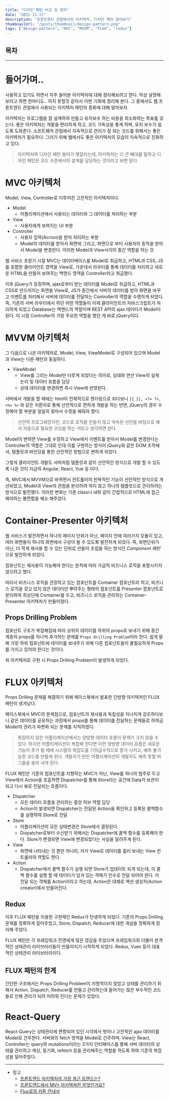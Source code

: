 ```yaml
---
title: "디자인 패턴 비교 및 정리"
date: "2022-11-21"
description: "프론트엔드 관점에서의 아키텍처, 디자인 패턴 알아보기"
thumbnailUrl: "/posts/thumbnail/design-pattern.png"
tags: ["design-pattern", "MVC", "MVVM", "FLUX", "redux"]
---
```


## 목차

---

# 들어가며..

사용하고 있기도 하면서 자주 들어본 아키텍처에 대해 정리해보려고 한다. 막상 설명해보라고 하면 한마디도.. 하지 못할것 같아서 이번 기회에 정리해 본다.
그 중에서도 웹 프론트엔드 관점에서 사용되는 아키텍처 패턴의 종류에 대해 알아보자.

아키텍처는 프로그램을 잘 설계하여 만들고 유지보수 하는 비용을 최소화하는 목표를 갖는다. 좋은 아키텍처는 개발을 편리하게 하고, 코드 가독성을 좋게 하며, 유지 보수가 쉽도록 도와준다. 소프트웨어 관점에서 지속적으로 관리가 잘 되는 코드를 위해서는 좋은 아키텍처가 필요하다. 그러기 위해 웹에서도 좋은 아키텍처의 모습이 지속적으로 진화하고 있다.

> 아키텍처와 디자인 패턴 용어가 헷갈리는데, 아키텍처는 더 큰 뼈대를 말하고 디자인 패턴은 코드 수준에서의 설계를 담당하는 것이라고 보면 된다.

# MVC 아키텍처

Model, View, Controller로 이루어진 고전적인 아키텍처이다.

- Model
  - 어플리케이션에서 사용되는 데이터와 그 데이터를 처리하는 부분
- View
  - 사용자에게 보여지는 UI 부분
- Controller
  - 사용자 입력(Acrion)을 받아 처리하는 부분
  - Model의 데이터를 받아서 화면에 그리고, 화면으로 부터 사용자의 동작을 받아서 Model을 변경한다. 이러한 Model과 View사이의 중간 역할을 하는 것

웹 서비스 초창기 시절 MVC는 데이터베이스를 Model로 취급하고, HTML과 CSS, JS를 포함한 클라이언트 영역을 View로, 가운데서 라우터를 통해 데이터를 처리하고 새로운 HTML을 만들어 보여주는 백엔드 영역을 Controller라고 취급했다.

이후 jQuery가 등장하며, ajax로부터 받는 데이터를 Model로 취급하고, HTML과 CSS로 만드어지는 화면을 View로, JS가 중간에서 서버의 데이터를 받아 화면을 바꾸고 이벤트를 처리해서 서버에 데이터를 전달하는 Controller의 역할을 수행하게 되었다. 즉, 기존의 서버 라우터에서 하던 어떤 역할들이 이제 클라이언트의 자바스크립트가 처리하게 되었고 Database는 백엔드의 역할이며 REST API의 ajax 데이터가 Model이 된다.
이 시절 Controller의 가장 주요한 역할을 했던 게 바로 jQuery이다.

# MVVM 아키텍처

그 다음으로 나온 아키텍처로, Model, View, ViewModel로 구성되어 있으며 Model과 View는 다른 패턴과 동일하다.

- ViewModel
  - View를 그리는 Model만 다루게 되었다는 의미로, 상태와 연산 View의 실제 논리 및 데이터 흐름을 담당
  - 상태 데이터를 변경하면 즉시 View에 반영된다.

서버에서 개발을 할 때에는 html이 전체적으로 렌더링으로 되다보니 `{{ }}, <?= ?>, <%= %>` 와 같은 치환자로 통해 선언적으로 편하게 개발을 하는 반면, jQuery의 경우 수정해야 할 부분을 일일히 찾아서 수정을 해줘야 했다.

> 선언적 프로그래밍이란, 코드로 로직을 만들지 않고 약속된 선언을 바탕으로 해서 자동으로 필요한 코딩을 하는 거라고 생각하면 된다.

Model이 변하면 View를 수정하고 View에서 이벤트를 받아서 Model를 변경한다는 Controller의 역할은 그대로 인데 이를 구현하는 방식이 jQuery와 같은 DOM 조작에서, 템플릿과 바인딩을 통한 선언적인 방법으로 변하게 되었다.

그렇게 클라이언트 개발도 서버처럼 템플릿과 같이 선언적인 방식으로 개발 할 수 있도록 나온 것이 지금의 Angular, React, Vue 등 이다.

즉, MVC에서 MVVM으로 바뀌면서 컨트롤러의 반복적인 기능이 선언적인 방식으로 개선되었고, Model과 View의 관점을 분리하려 하지 않고 하나의 템플릿으로 관리하려는 방식으로 발전했다. 이러한 변화는 기존 class나 id와 같이 간접적으로 HTML에 접근 해야하는 불편함을 해소 해주었다.

# Container-Presenter 아키텍처

웹 서비스가 발전하면서 하나의 페이지 단위가 아닌, 페이지 안에 여러가지 모듈이 있고, 여러 화면들이 하나의 화면에서 구성이 될 수 있도록 발전하게 되었다.
즉, 화면단위가 아닌, 더 작게 재사용 할 수 있는 단위로 만들어 조립을 하는 방식인 *Component 패턴*으로 발전하게 되었다.

컴포넌트는 재사용이 가능해야 한다는 원칙에 따라 가급적 비즈니스 로직을 포함시키지 않으려고 했다.

따라서 비즈니스 로직을 관장하고 있는 컴포넌트를 Container 컴포넌트라 하고, 비즈니스 로직을 갖고 있지 않은 데이터만 뿌려주는 형태의 컴포넌트를 Presenter 컴포넌트로 분리하여 최상단에 Container를 두고, 비즈니스 로직을 관리하는 Container-Presenter 아키텍처가 만들어졌다.

## Props Drilling Problem

컴포넌트 구조가 복잡해짐에 따라 상위의 데이터를 하위의 props로 보내기 위해 중간 계층의 props를 하나씩 추가하는 문제를 `Props Drilling Problem`이라 한다.
쉽게 말해 가장 하위 컴포넌트에 데이터를 보내주기 위해 다른 컴포넌트들이 불필요하게 Props를 가지고 있어야 한다는 것이다.

위 아키텍처로 구현 시 Props Drilling Problem이 발생하게 되었다.

# FLUX 아키텍처

Props Drilling 문제를 해결하기 위해 페이스북에서 발표한 단방향 아키텍처인 FLUX 패턴이 생겨났다.

페이스북에서 MVC의 문제점으로, 컴포넌트의 재사용과 독립성을 지나치게 강조하다보니 같은 데이터를 공유하는 과정에서 props를 통해 데이터를 전달하는 문제들로 하여금 Model의 관리가 파편화 되는 문제를 지적하였다.

> 복잡하지 않은 어플리케이션에서는 양방향 데이터 흐름이 문제가 크지 않을 수 있다. 하지만 어플리케이션이 복잡해 진다면 이런 양방향 데이터 흐름은 새로운 기능이 추가 될 때에 시스템의 복잡도를 기하급수적으로 증가 시키고, 예측 불가능한 코드를 만들게 된다. 개발자가 만든 어플리케이션이 개발자도 예측 못할 버그들을 쏟아 내게 된다.

FLUX 패턴은 기존의 컴포넌트를 지향하는 MVC가 아닌, View를 하나의 범주로 두고 View에서 Action을 호출하면 Dispatcher를 통해 Store라는 공간에 Data가 보관이 되고 다시 뷰로 전달되는 흐름이다.

- Dispatcher
  - 모든 데이터 흐름을 관리하는 중앙 허브 역할 담당
  - Action이 발생되면 Dispatcher는 전달된 Action을 확인하고 등록된 콜백함수를 실행하여 Store로 전달
- Store
  - 어플리케이션의 모든 상태변경은 Store에서 결정된다.
  - Dispatcher로부터 수신받기 위해서는 Dispatcher에 콜백 함수를 등록해야 한다. Store가 변경되면 View에 변경되었다는 사실을 알려주게 된다.
- View
  - 화면에 나타내는 것 뿐만 아니라, 자식 View로 데이터를 흘러 보내는 View 컨트롤러의 역할도 한다.
- Action
  - Dispatcher에서 콜백 함수가 실행 되면 Store가 업데이트 되게 되는데, 이 콜백 함수를 실행 할 때 데이터가 담겨 있는 객체가 인수로 전달 되어야 한다. 이 전달 되는 객체를 Action이라고 하는데, Action은 대채로 액션 생성자(Action creator)에서 만들어진다.

## Redux

이후 FLUX 패턴을 이용한 구현체인 Redux가 탄생하게 되었다. 기존의 Props Drilling 문제를 정확하게 짚어주었고, Store, Dispatch, Reducer에 대한 개념을 정확하게 정리해 주었다.

FLUX 패턴은 각 프레임워크 진영에게 많은 영감을 주었으며 프레임워크와 더불어 본격적인 상태관리 라이브러리들이 만들어지기 시작하게 되었다.
Redux, Vuex 등이 대표적인 상태관리 라이브러리이다.

## FLUX 패턴의 한계

간단한 구조에서는 Props Drilling Problem이 치명적이지 않았고 상태를 관리하기 위해서 Action, Dispatch, Reducer를 만들고 관리하는데 들어가는 많은 부수적인 코드들로 인해 관리가 되려 어려워 진다는 문제가 있었다.

# React-Query

React-Query는 상태관리에 편향되어 있던 시각에서 벗어나 고전적인 ajax 데이터를 Model로 간주한다.
서버와의 fetch 영역을 Model로 간주하며, View는 React, Controller는 query와 mutations이라는 2가지 인터페이스를 통해 서버 데이터의 상태를 관리하고 캐싱, 동기화, refetch 등을 관리해주는 역할을 하도록 하여 기존의 복잡성을 덜어주었다.

---

- 참고
  - [프론트엔드 아키텍처의 가장 최근 트렌드는?](https://yozm.wishket.com/magazine/detail/1663/)
  - [프론트엔드에서 MV\* 아키텍쳐란 무엇인가요?](https://velog.io/@teo/%ED%94%84%EB%A1%A0%ED%8A%B8%EC%97%94%EB%93%9C%EC%97%90%EC%84%9C-MV-%EC%95%84%ED%82%A4%ED%85%8D%EC%B3%90%EB%9E%80-%EB%AC%B4%EC%97%87%EC%9D%B8%EA%B0%80%EC%9A%94)
  - [Flux로의 카툰 안내서](https://bestalign.github.io/translation/cartoon-guide-to-flux/)

